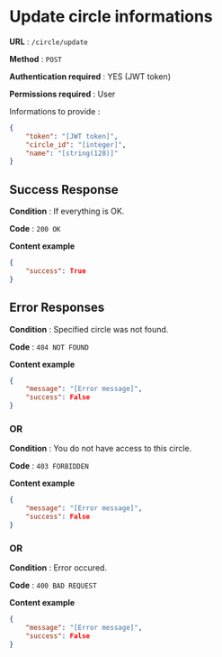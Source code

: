 # Update circle informations

**URL** : `/circle/update`

**Method** : `POST`

**Authentication required** : YES (JWT token)

**Permissions required** : User


Informations to provide :

```json
{
    "token": "[JWT token]",
    "circle_id": "[integer]",
    "name": "[string(128)]"
}
```

## Success Response

**Condition** : If everything is OK.

**Code** : `200 OK`

**Content example**

```json
{
    "success": True
}
```

## Error Responses

**Condition** : Specified circle was not found.

**Code** : `404 NOT FOUND`

**Content example**

```json
{
    "message": "[Error message]",
    "success": False
}
```

### OR

**Condition** : You do not have access to this circle.

**Code** : `403 FORBIDDEN`

**Content example**

```json
{
    "message": "[Error message]",
    "success": False
}
```

### OR


**Condition** : Error occured.

**Code** : `400 BAD REQUEST`

**Content example**

```json
{
    "message": "[Error message]",
    "success": False
}
```